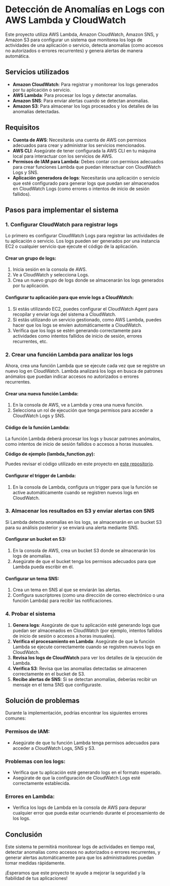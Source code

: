 # Detección de Anomalías en Logs con AWS Lambda y CloudWatch

Este proyecto utiliza AWS Lambda, Amazon CloudWatch, Amazon SNS, y Amazon S3 para configurar un sistema que monitorea los logs de actividades de una aplicación o servicio, detecta anomalías (como accesos no autorizados o errores recurrentes) y genera alertas de manera automática.

## Servicios utilizados

- **Amazon CloudWatch**: Para registrar y monitorear los logs generados por tu aplicación o servicio.
- **AWS Lambda**: Para procesar los logs y detectar anomalías.
- **Amazon SNS**: Para enviar alertas cuando se detectan anomalías.
- **Amazon S3**: Para almacenar los logs procesados y los detalles de las anomalías detectadas.

## Requisitos

- **Cuenta de AWS**: Necesitarás una cuenta de AWS con permisos adecuados para crear y administrar los servicios mencionados.
- **AWS CLI**: Asegúrate de tener configurada la AWS CLI en tu máquina local para interactuar con los servicios de AWS.
- **Permisos de IAM para Lambda**: Debes contar con permisos adecuados para crear funciones Lambda que puedan interactuar con CloudWatch Logs y SNS.
- **Aplicación generadora de logs**: Necesitarás una aplicación o servicio que esté configurado para generar logs que puedan ser almacenados en CloudWatch Logs (como errores o intentos de inicio de sesión fallidos).

## Pasos para implementar el sistema

### 1. Configurar CloudWatch para registrar logs

Lo primero es configurar CloudWatch Logs para registrar las actividades de tu aplicación o servicio. Los logs pueden ser generados por una instancia EC2 o cualquier servicio que ejecute el código de la aplicación.

#### Crear un grupo de logs:
1. Inicia sesión en la consola de AWS.
2. Ve a CloudWatch y selecciona Logs.
3. Crea un nuevo grupo de logs donde se almacenarán los logs generados por tu aplicación.

#### Configurar tu aplicación para que envíe logs a CloudWatch:
1. Si estás utilizando EC2, puedes configurar el CloudWatch Agent para recopilar y enviar logs del sistema a CloudWatch.
2. Si estás utilizando un servicio gestionado, como AWS Lambda, puedes hacer que los logs se envíen automáticamente a CloudWatch.
3. Verifica que los logs se estén generando correctamente para actividades como intentos fallidos de inicio de sesión, errores recurrentes, etc.

### 2. Crear una función Lambda para analizar los logs

Ahora, crea una función Lambda que se ejecute cada vez que se registre un nuevo log en CloudWatch. Lambda analizará los logs en busca de patrones anómalos que puedan indicar accesos no autorizados o errores recurrentes.

#### Crear una nueva función Lambda:
1. En la consola de AWS, ve a Lambda y crea una nueva función.
2. Selecciona un rol de ejecución que tenga permisos para acceder a CloudWatch Logs y SNS.

#### Código de la función Lambda:
La función Lambda deberá procesar los logs y buscar patrones anómalos, como intentos de inicio de sesión fallidos o accesos a horas inusuales.

**Código de ejemplo (lambda_function.py):**

Puedes revisar el código utilizado en este proyecto en [este repositorio](https://github.com/username/proyecto1).

#### Configurar el trigger de Lambda:
1. En la consola de Lambda, configura un trigger para que la función se active automáticamente cuando se registren nuevos logs en CloudWatch.

### 3. Almacenar los resultados en S3 y enviar alertas con SNS

Si Lambda detecta anomalías en los logs, se almacenarán en un bucket S3 para su análisis posterior y se enviará una alerta mediante SNS.

#### Configurar un bucket en S3:
1. En la consola de AWS, crea un bucket S3 donde se almacenarán los logs de anomalías.
2. Asegúrate de que el bucket tenga los permisos adecuados para que Lambda pueda escribir en él.

#### Configurar un tema SNS:
1. Crea un tema en SNS al que se enviarán las alertas.
2. Configura suscriptores (como una dirección de correo electrónico o una función Lambda) para recibir las notificaciones.

### 4. Probar el sistema

1. **Genera logs**: Asegúrate de que tu aplicación esté generando logs que puedan ser almacenados en CloudWatch (por ejemplo, intentos fallidos de inicio de sesión o accesos a horas inusuales).
2. **Verifica el procesamiento en Lambda**: Asegúrate de que la función Lambda se ejecute correctamente cuando se registren nuevos logs en CloudWatch.
3. **Revisa los logs de CloudWatch** para ver los detalles de la ejecución de Lambda.
4. **Verifica S3**: Revisa que las anomalías detectadas se almacenen correctamente en el bucket de S3.
5. **Recibe alertas de SNS**: Si se detectan anomalías, deberías recibir un mensaje en el tema SNS que configuraste.

## Solución de problemas

Durante la implementación, podrías encontrar los siguientes errores comunes:

### Permisos de IAM:
- Asegúrate de que tu función Lambda tenga permisos adecuados para acceder a CloudWatch Logs, SNS y S3.

### Problemas con los logs:
- Verifica que tu aplicación esté generando logs en el formato esperado.
- Asegúrate de que la configuración de CloudWatch Logs esté correctamente establecida.

### Errores en Lambda:
- Verifica los logs de Lambda en la consola de AWS para depurar cualquier error que pueda estar ocurriendo durante el procesamiento de los logs.

## Conclusión

Este sistema te permitirá monitorear logs de actividades en tiempo real, detectar anomalías como accesos no autorizados o errores recurrentes, y generar alertas automáticamente para que los administradores puedan tomar medidas rápidamente.

¡Esperamos que este proyecto te ayude a mejorar la seguridad y la fiabilidad de tus aplicaciones!


